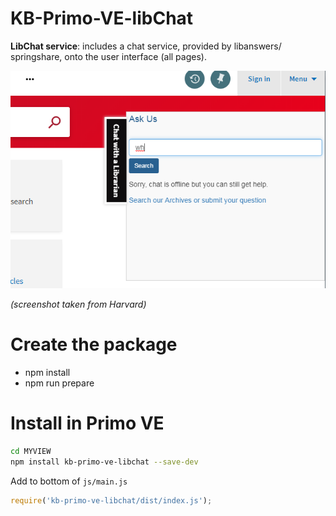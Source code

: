 # KB-Primo-VE-libChat

**LibChat service**: includes a chat service, provided by libanswers/ springshare, onto the user interface (all pages).     
       
 ![Screenshot](chatbox.png) 
 
 *(screenshot taken from Harvard)*
 
 # Create the package
 * npm install
 * npm run prepare
 
 # Install in Primo VE
 ```bash
 cd MYVIEW
 npm install kb-primo-ve-libchat --save-dev
 ```
 
 Add to bottom of `js/main.js`
 ```javascript
 require('kb-primo-ve-libchat/dist/index.js');
